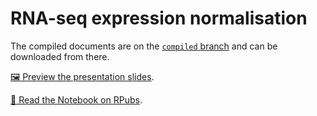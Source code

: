 # RNA-seq expression normalisation

The compiled documents are on the [`compiled` branch](../../tree/compiled) and can be
downloaded from there.

[🖼 Preview the presentation
slides](https://htmlpreview.github.io/?https://github.com/klmr/rnaseq-norm/blob/compiled/rnaseq-normalization.html).

[📓 Read the Notebook on RPubs](http://rpubs.com/klmr/rnaseq-norm).
